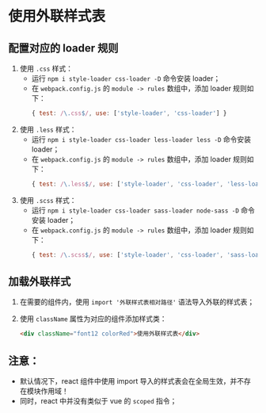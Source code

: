 # 使用外联样式表

## 配置对应的 loader 规则

1. 使用 `.css` 样式：
   - 运行 `npm i style-loader css-loader -D` 命令安装 loader；
   - 在 `webpack.config.js` 的 `module -> rules` 数组中，添加 loader 规则如下：
     ```javascript
     { test: /\.css$/, use: ['style-loader', 'css-loader'] }
     ```
2. 使用 `.less` 样式：
   - 运行 `npm i style-loader css-loader less-loader less -D` 命令安装 loader；
   - 在 `webpack.config.js` 的 `module -> rules` 数组中，添加 loader 规则如下：
     ```javascript
     { test: /\.less$/, use: ['style-loader', 'css-loader', 'less-loader'] }
     ```
3. 使用 `.scss` 样式：
   - 运行 `npm i style-loader css-loader sass-loader node-sass -D` 命令安装 loader；
   - 在 `webpack.config.js` 的 `module -> rules` 数组中，添加 loader 规则如下：
     ```javascript
     { test: /\.scss$/, use: ['style-loader', 'css-loader', 'sass-loader'] }
     ```

## 加载外联样式

1. 在需要的组件内，使用 `import '外联样式表相对路径'` 语法导入外联的样式表；
2. 使用 `className` 属性为对应的组件添加样式类：

   ```html
   <div className="font12 colorRed">使用外联样式表</div>
   ```

## 注意：

- 默认情况下，react 组件中使用 import 导入的样式表会在全局生效，并不存在模块作用域！
- 同时，react 中并没有类似于 vue 的 `scoped` 指令；
